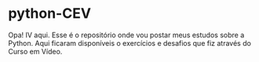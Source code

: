 # python-CEV
Opa! IV aqui.
Esse é o repositório onde vou postar meus estudos sobre a Python. Aqui ficaram disponíveis o exercícios e desafios que fiz através do Curso em Vídeo.
